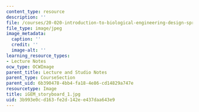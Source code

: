 ```yaml
---
content_type: resource
description: ''
file: /courses/20-020-introduction-to-biological-engineering-design-spring-2009/3b993e0cd163fe2d142ee437daa643e9_iGEM_storyboard_1.jpg
file_type: image/jpeg
image_metadata:
  caption: ''
  credit: ''
  image-alt: ''
learning_resource_types:
- Lecture Notes
ocw_type: OCWImage
parent_title: Lecture and Studio Notes
parent_type: CourseSection
parent_uid: 6b390478-4bb4-fa18-4e86-cd14829a747e
resourcetype: Image
title: iGEM_storyboard_1.jpg
uid: 3b993e0c-d163-fe2d-142e-e437daa643e9
---
```

